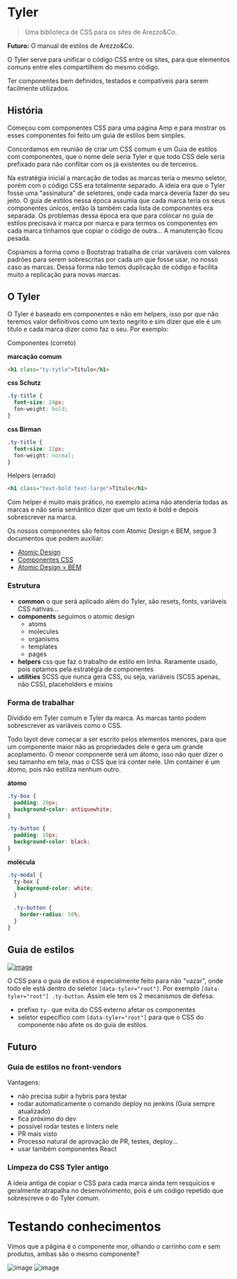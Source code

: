 # Tyler

> Uma biblioteca de CSS para os sites de Arezzo&Co.

**Futuro:** O manual de estilos de Arezzo&Co.

O Tyler serve para unificar o código CSS entre os sites, para que elementos comuns entre eles compartilhem do mesmo código.

Ter componentes bem definidos, testados e compatíveis para serem facilmente utilizados.

## História

Começou com componentes CSS para uma página Amp e para mostrar os esses componentes foi feito um guia de estilos bem simples.

Concordamos em reunião de criar um CSS comum e um Guia de estilos com componentes, que o nome dele seria Tyler e que todo CSS dele seria prefixado para não conflitar com os já existentes ou de terceiros.

Na estratégia inicial a marcação de todas as marcas teria o mesmo seletor, porém com o código CSS era totalmente separado. A ideia era que o Tyler fosse uma "assinatura" de seletores, onde cada marca deveria fazer do seu jeito. O guia de estilos nessa época assumia que cada marca teria os seus componentes únicos, então lá também cada lista de componentes era separada. Os problemas dessa época era que para colocar no guia de estilos precisava ir marca por marca e para termos os componentes em cada marca tínhamos que copiar o código de outra... A manutenção ficou pesada.

Copiamos a forma como o Bootstrap trabalha de criar variáveis com valores padrões para serem sobrescritas por cada um que fosse usar, no nosso caso as marcas. Dessa forma não temos duplicação de código e facilita muito a replicação para novas marcas.

## O Tyler

O Tyler é baseado em componentes e não em helpers, isso por que não teremos valor definitivos como um texto negrito e sim dizer que ele é um título e cada marca dizer como faz o seu. Por exemplo:

Componentes (correto)

**marcação comum**
```html
<h1 class="ty-tytle">Título</h1>
```

**css Schutz**
```css
.ty-title {
  font-size: 24px;
  fon-weight: bold;
}
```

**css Birman**
```css
.ty-title {
  font-size: 22px;
  fon-weight: normal;
}
```

Helpers (errado)

```html
<h1 class="text-bold text-large">Título</h1>
```

Com helper é muito mais prático, no exemplo acima não atenderia todas as marcas e não seria semântico dizer que um texto é bold e depois sobrescrever na marca.

Os nossos componentes são feitos com Atomic Design e BEM, segue 3 documentos que podem auxiliar:

- [Atomic Design](https://github.com/jomarcardoso/dojo-AtomicDesign)
- [Componentes CSS](https://github.com/jomarcardoso/dojo-css-components)
- [Atomic Design + BEM](https://github.com/jomarcardoso/dojo-atomic-and-bem)

### Estrutura

- **common** o que será aplicado além do Tyler, são resets, fonts, variáveis CSS nativas...
- **components** seguimos o atomic design
  - atoms
  - molecules
  - organisms
  - templates
  - pages
- **helpers** css que faz o trabalho de estilo em linha. Raramente usado, pois optamos pela estratégia de componentes
- **utilities** SCSS que nunca gera CSS, ou seja, variáveis (SCSS apenas, não CSS), placeholders e mixins

### Forma de trabalhar

Dívidido em Tyler comum e Tyler da marca. As marcas tanto podem sobrescrever as variáveis como o CSS.

Todo layot deve começar a ser escrito pelos elementos menores, para que um componente maior não as propriedades dele e gera um grande acoplamento. O menor componente será um átomo, isso não quer dizer o seu tamanho em tela, mas o CSS que irá conter nele. Um container é um átomo, pois não estiliza nenhum outro.

**átomo**
```scss
.ty-box {
  padding: 20px;
  background-color: antiquewhite;
}

.ty-button {
  padding: 10px;
  background-color: black;
}
```

**molécula**

```scss
.ty-modal {
  ty-box {
   background-color: white;
  }
  
  .ty-button {
    border-radius: 50%;
  }
}
```

## Guia de estilos

[![image](https://user-images.githubusercontent.com/27368585/99832621-9654b580-2b3f-11eb-92b4-93c4d19b53e1.png)](https://tyler.surge.sh/)

O CSS para o guia de estios é especialmente feito para não "vazar", onde todo ele está dentro do seletor `[data-tyler="root"]`. Por exemplo `[data-tyler="root"] .ty-button`. Assim ele tem os 2 mecanismos de defesa:
- prefixo `ty-` que evita do CSS externo afetar os componentes
- seletor específico com `[data-tyler="root"]` para que o CSS do componente não afete os do guia de estilos. 

## Futuro

### Guia de estilos no front-vendors

Vantagens:

- não precisa subir a hybris para testar
- rodar automaticamente o comando deploy no jenkins (Guia sempre atualizado)
- fica próximo do dev
- possível rodar testes e linters nele
- PR mais visto
- Processo natural de aprovação de PR, testes, deploy...
- usar também componentes React

### Limpeza do CSS Tyler antigo

A ideia antiga de copiar o CSS para cada marca ainda tem resquícios e geralmente atrapalha no desenvolvimento, pois é um código repetido que sobrescreve o do Tyler comum.

# Testando conhecimentos

Vimos que a página é o componente mor, olhando o carrinho com e sem produtos, ambas são o mesmo componente?

![image](https://user-images.githubusercontent.com/27368585/99838604-2b5bac80-2b48-11eb-882c-a56df8a6beed.png)
![image](https://user-images.githubusercontent.com/27368585/99838692-4c240200-2b48-11eb-8ab8-e735d4cd8af3.png)

